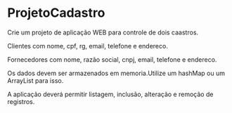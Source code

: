 # ProjetoCadastro

<p>Crie um projeto de aplicação WEB para controle de dois caastros.</p>
<p>Clientes com nome, cpf, rg, email, telefone e endereco.</p>
<p>Fornecedores com nome, razão social, cnpj, email, telefone e endereco.</p>
<p>Os dados devem ser armazenados em memoria.Utilize um hashMap ou um ArrayList para isso.</p>
<p>A aplicação deverá permitir listagem, inclusão, alteração e remoção de registros.</p>
